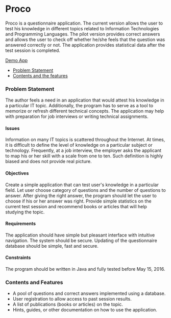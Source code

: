 # Proco
Proco is a questionnaire application. The current version allows the user to test his knowledge in different topics related to Information Technologies and Programming Languages. The pilot version provides correct answers and allows the user to check off whether he/she feels that the question was answered correctly or not. The application provides statistical data after the test session is completed.

[Demo App](http://tomcat-vgorbic1.rhcloud.com/proco/)

- [Problem Statement](###Problem-Statement)
- [Contents and the features](###Contents-and-Features)

### Problem Statement
The author feels a need in an application that would attest his knowledge in a particular IT topic. Additionally, the program has to serve as a tool to memorize or refresh different technical concepts. The application may help with preparation for job interviews or writing technical assignments.

#### Issues
Information on many IT topics is scattered throughout the Internet. At times, it is difficult to define the level of knowledge on a particular subject or technology. Frequently, at a job interview, the employer asks the applicant to map his or her skill with a scale from one to ten. Such definition is highly biased and does not provide real picture.

#### Objectives
Create a simple application that can test user's knowledge in a particular field. Let user choose category of questions and the number of questions to answer. After giving the right answer, the program should let the user to choose if his or her answer was right. Provide simple statistics on the current test session and recommend books or articles that will help studying the topic.

#### Requirements
The application should have simple but pleasant interface with intuitive navigation. The system should be secure. Updating of the questionnaire database should be simple, fast and secure. 

#### Constraints
The program should be written in Java and fully tested before May 15, 2016.

### Contents and Features
- A pool of questions and correct answers implemented using a database.
- User registration to allow access to past session results.
- A list of publications (books or articles) on the topic.
- Hints, guides, or other documentation on how to use the application.

